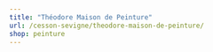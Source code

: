 ```yaml
---
title: "Théodore Maison de Peinture"
url: /cesson-sevigne/theodore-maison-de-peinture/
shop: peinture
---
```

